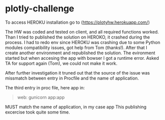 # plotly-challenge

To access HEROKU installation go to (https://plotyhw.herokuapp.com/)

The HW was coded and tested on client, and all required functions worked.
Than I tried to published the solution on HEROKO, it crashed during the process.
I had to redo env since HEROKU was crashing due to some Python modules compatibility issues, got help from Tom (thanks!). 
After that I create another environment and republished the solution.
The evironment started but when accesing the app with bowser I got a runtime error.
Asked TA for support again (Tom), we could not make it work.

After further investigation it truned out that the source of the issue was
missmatch between entry in Procfile and the name of application.

The third entry in proc file, here app in: 

>web: gunicorn app:app

MUST match the name of application, in my case app 
This publishing excercise took quite some time.
